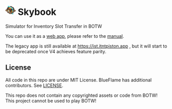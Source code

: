 # <img src="https://github.com/Pistonite/botw-ist/blob/main/packages/manual/src/icon.png?raw=true" width="32px" /> Skybook

Simulator for Inventory Slot Transfer in BOTW

You can use it as a [web app](https://ist.pistonite.app),
please refer to the [manual](https://skybook.pistonite.dev).

The legacy app is still available at https://ist.itntpiston.app ,
but it will start to be deprecated once V4 achieves feature parity.

## License
All code in this repo are under MIT License. BlueFlame has additional contributors. See [LICENSE](./packages/blueflame/LICENSE).

This repo does not contain any copyrighted assets or code from BOTW!
This project cannot be used to play BOTW!

